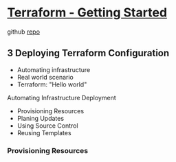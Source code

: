 # [Terraform - Getting Started](https://app.pluralsight.com/course-player?clipId=6ee9f344-c758-468e-b262-924da39b3388)

github [repo](https://github.com/ned1313/Getting-Started-Terraform)

## 3 Deploying Terraform Configuration
- Automating infrastructure
- Real world scenario
- Terraform: "Hello world"

Automating Infrastructure Deployment
- Provisioning Resources
- Planing Updates
- Using Source Control
- Reusing Templates


### Provisioning Resources

